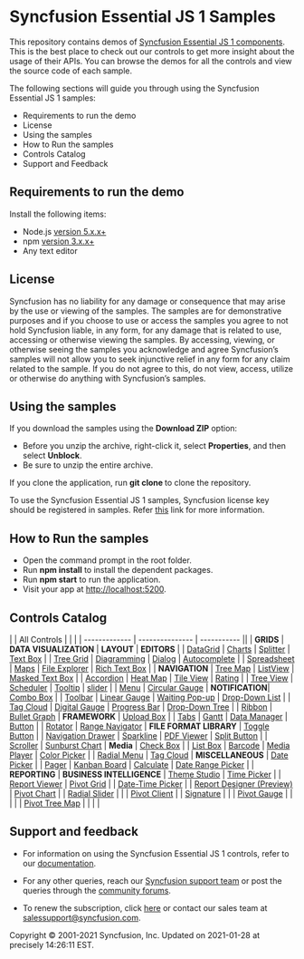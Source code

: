 # Syncfusion Essential JS 1 Samples

This repository contains demos of [Syncfusion Essential JS 1 components](https://www.syncfusion.com/products/jquery/javascript). This is the best place to check out our controls to get more insight about the usage of their APIs. You can browse the demos for all the controls and view the source code of each sample.

The following sections will guide you through using the Syncfusion Essential JS 1 samples:

* Requirements to run the demo
* License
* Using the samples
* How to Run the samples
* Controls Catalog
* Support and Feedback

## Requirements to run the demo

Install the following items:

* Node.js [version 5.x.x+](https://nodejs.org/en/)
* npm  [version 3.x.x+](https://blog.npmjs.org/post/85484771375/how-to-install-npm)
* Any text editor

## License

Syncfusion has no liability for any damage or consequence that may arise by the use or viewing of the samples. The samples are for demonstrative purposes and if you choose to use or access the samples you agree to not hold Syncfusion liable, in any form, for any damage that is related to use, accessing or otherwise viewing the samples. By accessing, viewing, or otherwise seeing the samples you acknowledge and agree Syncfusion’s samples will not allow you to seek injunctive relief in any form for any claim related to the sample. If you do not agree to this, do not view, access, utilize or otherwise do anything with Syncfusion’s samples.

## Using the samples

If you download the samples using the **Download ZIP** option: 

* Before you unzip the archive, right-click it, select **Properties**, and then select **Unblock**.
* Be sure to unzip the entire archive.

If you clone the application, run **git clone <repository-url>** to clone the repository.

To use the Syncfusion Essential JS 1 samples, Syncfusion license key should be registered in samples. Refer [this](https://www.syncfusion.com/kb/9002/how-to-apply-the-license-key-for-syncfusion-samples-published-in-github) link for more information.

## How to Run the samples

* Open the command prompt in the root folder.
* Run **npm install** to install the dependent packages.
* Run **npm start** to run the application.
* Visit your app at [http://localhost:5200](http://localhost:5200).

## Controls Catalog
|  | All Controls |  | |
| ------------- | --------------- | ----------- ||
| **GRIDS** | **DATA VISUALIZATION** | **LAYOUT** | **EDITORS** |
| [DataGrid](https://js.syncfusion.com/demos/web/#!/bootstrap/grid/defaultfunctionalities?utm_source=github&utm_medium=listing) | [Charts](https://js.syncfusion.com/demos/web/#!/flatlight/chart/line?utm_source=github&utm_medium=listing) | [Splitter](https://js.syncfusion.com/demos/web/#!/flatlight/splitter/DefaultFunctionalities?utm_source=github&utm_medium=listing) | [Text Box](https://js.syncfusion.com/demos/web/#!/flatlight/editors/DefaultFunctionalities?utm_source=github&utm_medium=listing) |
| [Tree Grid](https://js.syncfusion.com/demos/web/#!/bootstrap/treegrid/defaultfunctionalities?utm_source=github&utm_medium=listing) | [Diagramming](https://js.syncfusion.com/demos/web/#!/flatlight/diagram/defaultfunctionalities?utm_source=github&utm_medium=listing) | [Dialog](https://js.syncfusion.com/demos/web/#!/flatlight/dialog/DefaultFunctionalities?utm_source=github&utm_medium=listing) | [Autocomplete](https://js.syncfusion.com/demos/web/#!/flatlight/autocomplete/DefaultFunctionalities?utm_source=github&utm_medium=listing) |
| [Spreadsheet](https://js.syncfusion.com/demos/web/#!/bootstrap/spreadsheet/defaultfunctionalities?utm_source=github&utm_medium=listing) | [Maps](https://js.syncfusion.com/demos/web/#!/flatlight/map/datamarkers?utm_source=github&utm_medium=listing) | [File Explorer](https://js.syncfusion.com/demos/web/#!/flatlight/fileexplorer/DefaultFunctionalities?utm_source=github&utm_medium=listing) | [Rich Text Box](https://js.syncfusion.com/demos/web/#!/flatlight/rte/DefaultFunctionalities?utm_source=github&utm_medium=listing) |
| **NAVIGATION** | [Tree Map](Samples/TreeMap?utm_source=github&utm_medium=listing) | [ListView](Samples/ListView?utm_source=github&utm_medium=listing) | [Masked Text Box](https://js.syncfusion.com/demos/web/#!/flatlight/editors/events?utm_source=github&utm_medium=listing) |
| [Accordion](https://js.syncfusion.com/demos/web/#!/bootstrap/accordion/DefaultFunctionalities?utm_source=github&utm_medium=listing) | [Heat Map](https://js.syncfusion.com/demos/web/#!/flatlight/heatmap/celldatabinding?utm_source=github&utm_medium=listing) | [Tile View](https://js.syncfusion.com/demos/web/#!/flatlight/tileview/DefaultFunctionalities?utm_source=github&utm_medium=listing) | [Rating](https://js.syncfusion.com/demos/web/#!/flatlight/rating/DefaultFunctionalities?utm_source=github&utm_medium=listing) |
| [Tree View](https://js.syncfusion.com/demos/web/#!/bootstrap/treeview/DefaultFunctionalities?utm_source=github&utm_medium=listing) | [Scheduler](https://js.syncfusion.com/demos/web/#!/flatlight/schedule/DefaultFunctionalities?utm_source=github&utm_medium=listing) | [Tooltip](https://js.syncfusion.com/demos/web/#!/flatlight/tooltip/DefaultFunctionalities?utm_source=github&utm_medium=listing) | [slider](https://js.syncfusion.com/demos/web/#!/flatlight/slider/DefaultFunctionalities?utm_source=github&utm_medium=listing) |
| [Menu](https://js.syncfusion.com/demos/web/#!/bootstrap/menu/DefaultFunctionalities?utm_source=github&utm_medium=listing) | [Circular Gauge](https://js.syncfusion.com/demos/web/#!/flatlight/radialgauge/DefaultFunctionalities?utm_source=github&utm_medium=listing) | **NOTIFICATION**| [Combo Box](https://js.syncfusion.com/demos/web/#!/flatlight/combobox/DefaultFunctionalities?utm_source=github&utm_medium=listing) |
| [Toolbar](https://js.syncfusion.com/demos/web/#!/bootstrap/toolbar/DefaultFunctionalities?utm_source=github&utm_medium=listing) | [Linear Gauge](https://js.syncfusion.com/demos/web/#!/flatlight/lineargauge/DefaultFunctionalities?utm_source=github&utm_medium=listing) | [Waiting Pop-up](https://js.syncfusion.com/demos/web/#!/flatlight/waitingpopup/DefaultFunctionalities?utm_source=github&utm_medium=listing) | [Drop-Down List](https://js.syncfusion.com/demos/web/#!/flatlight/dropdownlist/DefaultFunctionalities?utm_source=github&utm_medium=listing) |
| [Tag Cloud](https://js.syncfusion.com/demos/web/#!/bootstrap/tagcloud/DefaultFunctionalities?utm_source=github&utm_medium=listing) | [Digital Gauge](https://js.syncfusion.com/demos/web/#!/flatlight/digitalgauge/DefaultFunctionalities?utm_source=github&utm_medium=listing) | [Progress Bar](https://js.syncfusion.com/demos/web/#!/flatlight/progressbar/DefaultFunctionalities?utm_source=github&utm_medium=listing) | [Drop-Down Tree](https://js.syncfusion.com/demos/web/#!/flatlight/dropdowntree/DefaultFunctionalities?utm_source=github&utm_medium=listing) |
| [Ribbon](https://js.syncfusion.com/demos/web/#!/bootstrap/ribbon/DefaultFunctionalities?utm_source=github&utm_medium=listing) | [Bullet Graph](https://js.syncfusion.com/demos/web/#!/flatlight/bulletgraph/DefaultFunctionalities?utm_source=github&utm_medium=listing) | **FRAMEWORK** | [Upload Box](https://js.syncfusion.com/demos/web/#!/flatlight/uploadbox/DefaultFunctionalities?utm_source=github&utm_medium=listing) |
| [Tabs](https://js.syncfusion.com/demos/web/#!/bootstrap/tab/DefaultFunctionalities?utm_source=github&utm_medium=listing) | [Gantt](https://js.syncfusion.com/demos/web/#!/flatlight/gantt/defaultfunctionalities?utm_source=github&utm_medium=listing) | [Data Manager](https://js.syncfusion.com/demos/web/#!/flatlight/data/default?utm_source=github&utm_medium=listing) | [Button](https://js.syncfusion.com/demos/web/#!/flatlight/button/DefaultFunctionalities?utm_source=github&utm_medium=listing) |
| [Rotator](https://js.syncfusion.com/demos/web/#!/bootstrap/rotator/DefaultFunctionalities?utm_source=github&utm_medium=listing) | [Range Navigator](https://js.syncfusion.com/demos/web/#!/flatlight/rangenavigator/DefaultFunctionalities?utm_source=github&utm_medium=listing) | **FILE FORMAT LIBRARY** | [Toggle Button](https://js.syncfusion.com/demos/web/#!/flatlight/button/ToggleButtons?utm_source=github&utm_medium=listing) |
| [Navigation Drawer](https://js.syncfusion.com/demos/web/#!/bootstrap/navigationdrawer/DefaultFunctionalities?utm_source=github&utm_medium=listing) | [Sparkline](https://js.syncfusion.com/demos/web/#!/flatlight/sparkline/DefaultFunctionalities?utm_source=github&utm_medium=listing) | [PDF Viewer](https://js.syncfusion.com/demos/web/#!/flatlight/pdfviewer/GettingStarted?utm_source=github&utm_medium=listing) | [Split Button](https://js.syncfusion.com/demos/web/#!/flatlight/button/SplitButtons?utm_source=github&utm_medium=listing) |
| [Scroller](https://js.syncfusion.com/demos/web/#!/bootstrap/scrollbar/DefaultFunctionalities?utm_source=github&utm_medium=listing) | [Sunburst Chart](https://js.syncfusion.com/demos/web/#!/flatlight/sunburst/default?utm_source=github&utm_medium=listing) | **Media** | [Check Box](https://js.syncfusion.com/demos/web/#!/flatlight/button/CheckBoxes?utm_source=github&utm_medium=listing) |
| [List Box](https://js.syncfusion.com/demos/web/#!/bootstrap/listbox/DefaultFunctionalities?utm_source=github&utm_medium=listing) | [Barcode](https://js.syncfusion.com/demos/web/#!/flatlight/barcode/qrbarcode?utm_source=github&utm_medium=listing) | [Media Player](https://js.syncfusion.com/demos/web/#!/flatlight/mediaplayer/DefaultFunctionalities?utm_source=github&utm_medium=listing) | [Color Picker](https://js.syncfusion.com/demos/web/#!/flatlight/colorpicker/DefaultFunctionalities?utm_source=github&utm_medium=listing) |
| [Radial Menu](https://js.syncfusion.com/demos/web/#!/bootstrap/radialmenu/DefaultFunctionalities?utm_source=github&utm_medium=listing) | [Tag Cloud](https://js.syncfusion.com/demos/web/#!/flatlight/tagcloud/DefaultFunctionalities?utm_source=github&utm_medium=listing) | **MISCELLANEOUS** | [Date Picker](https://js.syncfusion.com/demos/web/#!/flatlight/datepicker/defaultfunctionalities?utm_source=github&utm_medium=listing) |
| [Pager](https://js.syncfusion.com/demos/web/#!/bootstrap/pager/DefaultFunctionalities?utm_source=github&utm_medium=listing) | [Kanban Board](https://js.syncfusion.com/demos/web/#!/flatlight/kanban/defaultfunctionalities?utm_source=github&utm_medium=listing) | [Calculate](https://js.syncfusion.com/demos/web/#!/flatlight/calculate/calculationdemo?utm_source=github&utm_medium=listing) | [Date Range Picker](https://js.syncfusion.com/demos/web/#!/flatlight/daterangepicker/DefaultFunctionalities?utm_source=github&utm_medium=listing) |
| **REPORTING** | **BUSINESS INTELLIGENCE** | [Theme Studio](https://js.syncfusion.com/themestudio/?utm_source=github&utm_medium=listing) | [Time Picker](https://js.syncfusion.com/demos/web/#!/flatlight/timepicker/DefaultFunctionalities?utm_source=github&utm_medium=listing) |
| [Report Viewer](https://js.syncfusion.com/demos/web/#!/bootstrap/reportviewer/DefaultFunctionalities?utm_source=github&utm_medium=listing) | [Pivot Grid](https://js.syncfusion.com/demos/web/#!/flatlight/pivotgrid/relational/defaultfunctionalities?utm_source=github&utm_medium=listing) | | [Date-Time Picker](https://js.syncfusion.com/demos/web/#!/flatlight/datetimepicker/DefaultFunctionalities?utm_source=github&utm_medium=listing) |
| [Report Designer (Preview)](https://js.syncfusion.com/demos/web/#!/bootstrap/reportdesigner/DefaultFunctionalities?utm_source=github&utm_medium=listing) | [Pivot Chart](https://js.syncfusion.com/demos/web/#!/flatlight/pivotchart/relational/defaultfunctionalities?utm_source=github&utm_medium=listing) | | [Radial Slider](https://js.syncfusion.com/demos/web/#!/flatlight/radialslider/DefaultFunctionalities?utm_source=github&utm_medium=listing) |
| | [Pivot Client](https://js.syncfusion.com/demos/web/#!/bootstrap/pivotclient/relational/defaultfunctionalities?utm_source=github&utm_medium=listing) |  | [Signature](https://js.syncfusion.com/demos/web/#!/flatlight/signature/DefaultFunctionalities?utm_source=github&utm_medium=listing) |
| | [Pivot Gauge](https://js.syncfusion.com/demos/web/#!/flatlight/pivotgauge/relational/defaultfunctionalities?utm_source=github&utm_medium=listing) | | |
| | [Pivot Tree Map](https://js.syncfusion.com/demos/web/#!/flatlight/pivottreemap/DefaultFunctionalities?utm_source=github&utm_medium=listing) | | | |

## Support and feedback

* For information on using the Syncfusion Essential JS 1 controls, refer to our [documentation](https://help.syncfusion.com/js/overview).

* For any other queries, reach our [Syncfusion support team](https://www.syncfusion.com/support/directtrac/incidents/newincident?utm_source=github&utm_medium=listing) or post the queries through the [community forums](https://www.syncfusion.com/forums?utm_source=github&utm_medium=listing).

* To renew the subscription, click [here](https://www.syncfusion.com/sales/products?utm_source=github&utm_medium=listing) or contact our sales team at <salessupport@syncfusion.com>.

<p>Copyright © 2001-2021 Syncfusion, Inc. Updated on 2021-01-28 at precisely 14:26:11 EST.</p>
